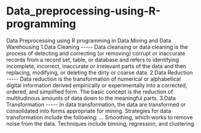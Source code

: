 # Data_preprocessing-using-R-programming
Data Preprocessing using R programming in Data Mining and Data Warehousing
1.Data Cleaning -----
Data cleansing or data cleaning is the process of detecting and correcting (or removing) corrupt or inaccurate records from a record set, table, or database and refers to identifying incomplete, incorrect, inaccurate or irrelevant parts of the data and then replacing, modifying, or deleting the dirty or coarse data.
2.Data Reduction -----
Data reduction is the transformation of numerical or alphabetical digital information derived empirically or experimentally into a corrected, ordered, and simplified form. The basic concept is the reduction of multitudinous amounts of data down to the meaningful parts.
3.Data Transformation -----
In data transformation, the data are transformed or consolidated into forms appropriate for mining. Strategies for data transformation include the following: ... Smoothing, which works to remove noise from the data. Techniques include binning, regression, and clustering.
